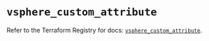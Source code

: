 # `vsphere_custom_attribute`

Refer to the Terraform Registry for docs: [`vsphere_custom_attribute`](https://registry.terraform.io/providers/vmware/vsphere/2.14.1/docs/resources/custom_attribute).
